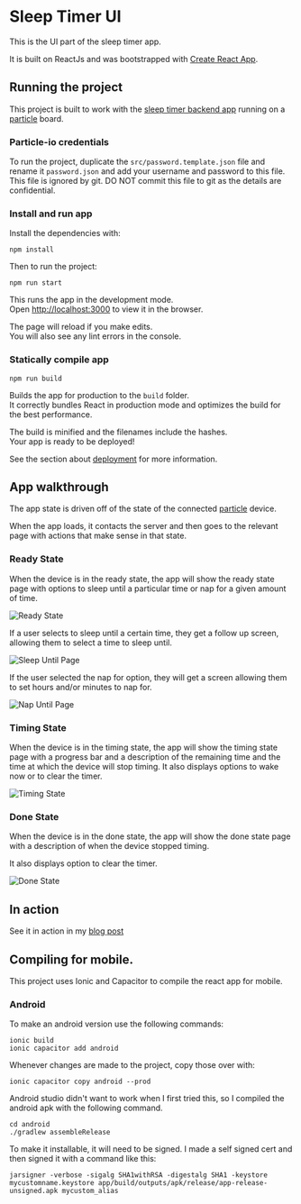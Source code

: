 # Sleep Timer UI

This is the UI part of the sleep timer app.

It is built on ReactJs and was bootstrapped with [Create React App](https://github.com/facebook/create-react-app).

## Running the project

This project is built to work with the [sleep timer backend app](https://github.com/jaydlawrence/sleep-timer) running on a [particle](https://www.particle.io/) board.

### Particle-io credentials

To run the project, duplicate the `src/password.template.json` file and rename it `password.json` and add your username and password to this file.
This file is ignored by git.
DO NOT commit this file to git as the details are confidential.

### Install and run app

Install the dependencies with:

```
npm install
```

Then to run the project:

```
npm run start
```

This runs the app in the development mode.<br />
Open [http://localhost:3000](http://localhost:3000) to view it in the browser.

The page will reload if you make edits.<br />
You will also see any lint errors in the console.

### Statically compile app

```
npm run build
```

Builds the app for production to the `build` folder.<br />
It correctly bundles React in production mode and optimizes the build for the best performance.

The build is minified and the filenames include the hashes.<br />
Your app is ready to be deployed!

See the section about [deployment](https://facebook.github.io/create-react-app/docs/deployment) for more information.

## App walkthrough

The app state is driven off of the state of the connected [particle](https://www.particle.io/) device.

When the app loads, it contacts the server and then goes to the relevant page with actions that make sense in that state.

### Ready State

When the device is in the ready state, the app will show the ready state page with options to sleep until a particular time or nap for a given amount of time.

![Ready State](https://github.com/jaydlawrence/sleep-timer-ui/blob/master/public/media/ready.png)

If a user selects to sleep until a certain time, they get a follow up screen, allowing them to select a time to sleep until.

![Sleep Until Page](https://github.com/jaydlawrence/sleep-timer-ui/blob/master/public/media/sleep.png)

If the user selected the nap for option, they will get a screen allowing them to set hours and/or minutes to nap for.

![Nap Until Page](https://github.com/jaydlawrence/sleep-timer-ui/blob/master/public/media/nap.png)

### Timing State

When the device is in the timing state, the app will show the timing state page with a progress bar and a description of the remaining time and the time at which the device will stop timing.
It also displays options to wake now or to clear the timer.

![Timing State](https://github.com/jaydlawrence/sleep-timer-ui/blob/master/public/media/timing.png)

### Done State

When the device is in the done state, the app will show the done state page with a description of when the device stopped timing.

It also displays option to clear the timer.

![Done State](https://github.com/jaydlawrence/sleep-timer-ui/blob/master/public/media/done.png)

## In action

See it in action in my [blog post](https://jaydlawrence.dev/sleep-timer-iot-sleep-training-app/)

## Compiling for mobile.

This project uses Ionic and Capacitor to compile the react app for mobile.

### Android

To make an android version use the following commands:

```
ionic build
ionic capacitor add android
```

Whenever changes are made to the project, copy those over with:

```
ionic capacitor copy android --prod
```

Android studio didn't want to work when I first tried this, so I compiled the android apk with the following command.

```
cd android
./gradlew assembleRelease
```

To make it installable, it will need to be signed.
I made a self signed cert and then signed it with a command like this:

```
jarsigner -verbose -sigalg SHA1withRSA -digestalg SHA1 -keystore mycustomname.keystore app/build/outputs/apk/release/app-release-unsigned.apk mycustom_alias
```
